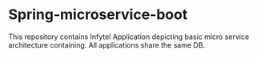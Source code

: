 # Spring-microservice-boot
This repository contains Infytel Application depicting basic micro service architecture containing. All applications share the same DB.
